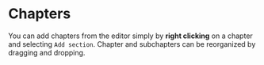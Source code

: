 # Chapters

You can add chapters from the editor simply by **right clicking** on a chapter and selecting `Add section`. Chapter and subchapters can be reorganized by dragging and dropping.

